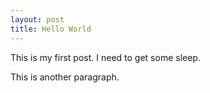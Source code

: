 ```yaml
---
layout: post
title: Hello World
---
```

This is my first post.  I need to get some sleep.

This is another paragraph.